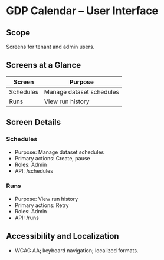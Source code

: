 # GDP Calendar – User Interface

## Scope
Screens for tenant and admin users.

## Screens at a Glance
| Screen | Purpose |
|---|---|
| Schedules | Manage dataset schedules |
| Runs | View run history |

## Screen Details
### Schedules
- Purpose: Manage dataset schedules
- Primary actions: Create, pause
- Roles: Admin
- API: /schedules

### Runs
- Purpose: View run history
- Primary actions: Retry
- Roles: Admin
- API: /runs

## Accessibility and Localization
- WCAG AA; keyboard navigation; localized formats.
